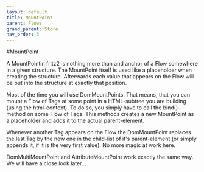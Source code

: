 ```yaml
---
layout: default
title: MountPoint
parent: Flows
grand_parent: Store 
nav_order: 3
---
```

#MountPoint

A MountPointin fritz2 is nothing more than and anchor of a Flow somewhere in a given structure. The MountPoint itself is used like a placeholder when creating the structure. Afterwards each value that appears on the Flow will be put into the structure at exactly that position.

Most of the time you will use DomMountPoints. That means, that you can mount a Flow of Tags at some point in a HTML-subtree you are building (using the html-context). To do so, you simply have to call the bind()-method on some Flow of Tags. This methods creates a new MountPoint as a placeholder and adds it to the actual parent-element.

Whenever another Tag appears on the Flow the DomMountPoint replaces the last Tag by the new one in the child-list of it's parent-element (or simply appends it, if it is the very first value). No more magic at work here.

DomMultiMountPoint and AttributeMountPoint work exactly the same way. We will have a close look later...